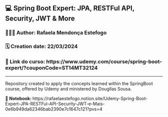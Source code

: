 <h2>💻 Spring Boot Expert: JPA, RESTFul API, Security, JWT & More</h2>

<h3>👩🏻‍💻 Author: Rafaela Mendonça Estefogo</h3>
<h3>🗓️ Creation date: 22/03/2024</h3>
<h3><b>🔗 Link do curso: </b>https://www.udemy.com/course/spring-boot-expert/?couponCode=ST14MT32124</h3>
  
<hr>

<p>Repository created to apply the concepts learned within the SpringBoot course, offered by Udemy and ministered by Dougllas Sousa.</p>

<p><b>📝 Notebook: </b>https://rafaelaestefogo.notion.site/Udemy-Spring-Boot-Expert-JPA-RESTFul-API-Security-JWT-e-Mais-0e6b949da62346bab2390e7c1647c121?pvs=4</p>

